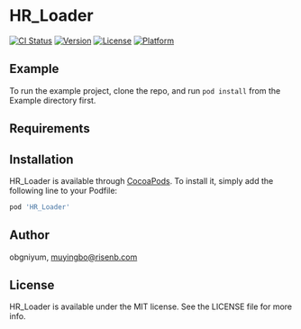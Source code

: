 # HR_Loader

[![CI Status](http://img.shields.io/travis/obgniyum/HR_Loader.svg?style=flat)](https://travis-ci.org/obgniyum/HR_Loader)
[![Version](https://img.shields.io/cocoapods/v/HR_Loader.svg?style=flat)](http://cocoapods.org/pods/HR_Loader)
[![License](https://img.shields.io/cocoapods/l/HR_Loader.svg?style=flat)](http://cocoapods.org/pods/HR_Loader)
[![Platform](https://img.shields.io/cocoapods/p/HR_Loader.svg?style=flat)](http://cocoapods.org/pods/HR_Loader)

## Example

To run the example project, clone the repo, and run `pod install` from the Example directory first.

## Requirements

## Installation

HR_Loader is available through [CocoaPods](http://cocoapods.org). To install
it, simply add the following line to your Podfile:

```ruby
pod 'HR_Loader'
```

## Author

obgniyum, muyingbo@risenb.com

## License

HR_Loader is available under the MIT license. See the LICENSE file for more info.
